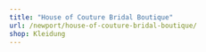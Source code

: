 ```yaml
---
title: "House of Couture Bridal Boutique"
url: /newport/house-of-couture-bridal-boutique/
shop: Kleidung
---
```

